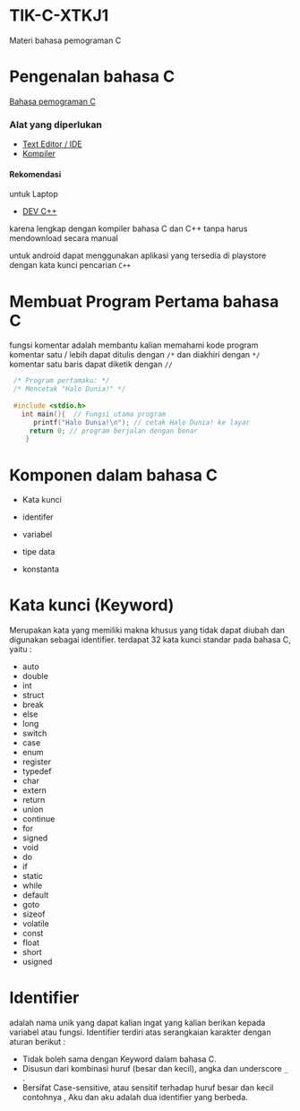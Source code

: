 # TIK-C-XTKJ1
Materi bahasa pemograman C

# Pengenalan bahasa C
  <a href="https://id.m.wikipedia.org/wiki/C_(bahasa_pemrograman)">Bahasa pemograman C</a>
  ### Alat yang diperlukan
  
  - <a href="https://id.m.wikipedia.org/wiki/Penyunting_teks">Text Editor / IDE</a>
  - <a href="https://id.m.wikipedia.org/wiki/Kompilator">Kompiler</a>

  #### Rekomendasi 
   
   untuk Laptop
   
   - <a href="https://www.bloodshed.net/">DEV C++</a>
       
  karena lengkap dengan kompiler bahasa C dan C++ tanpa harus mendownload secara manual
  
  untuk android dapat menggunakan aplikasi yang tersedia di playstore dengan kata kunci pencarian ``C++``
# Membuat Program Pertama bahasa C
  fungsi komentar adalah membantu kalian memahami kode program
  komentar satu / lebih dapat ditulis dengan ``/*`` dan diakhiri dengan ``*/``
  komentar satu baris dapat diketik dengan ``//``
  ```c
   /* Program pertamaku: */
   /* Mencetak "Halo Dunia!" */
   
   #include <stdio.h>
     int main(){  // Fungsi utama program
        printf("Halo Dunia!\n"); // cetak Halo Dunia! ke layar
       return 0; // program berjalan dengan benar
      }
   ```
   # Komponen dalam bahasa C


   - Kata kunci

   - identifer

   - variabel

   - tipe data

   - konstanta

   # Kata kunci (Keyword)


 Merupakan kata yang memiliki makna khusus yang tidak dapat diubah dan digunakan sebagai identifier.
 terdapat 32 kata kunci standar pada bahasa C, yaitu :
  
   
 - auto
 - double
- int
- struct
- break
- else
- long
- switch
- case
- enum
- register
- typedef
- char
- extern
- return
- union
- continue
- for
- signed
- void
- do
- if
- static
- while
- default
- goto
- sizeof
- volatile
- const
- float
- short
- usigned


# Identifier

adalah nama unik yang dapat kalian ingat yang kalian berikan kepada variabel atau fungsi.
Identifier terdiri atas serangkaian karakter dengan aturan berikut :

- Tidak boleh sama dengan Keyword dalam bahasa C.
- Disusun dari kombinasi huruf (besar dan kecil), angka dan underscore ``_`` .
- Bersifat Case-sensitive, atau sensitif terhadap huruf besar dan kecil contohnya , Aku dan aku adalah dua identifier yang berbeda.

